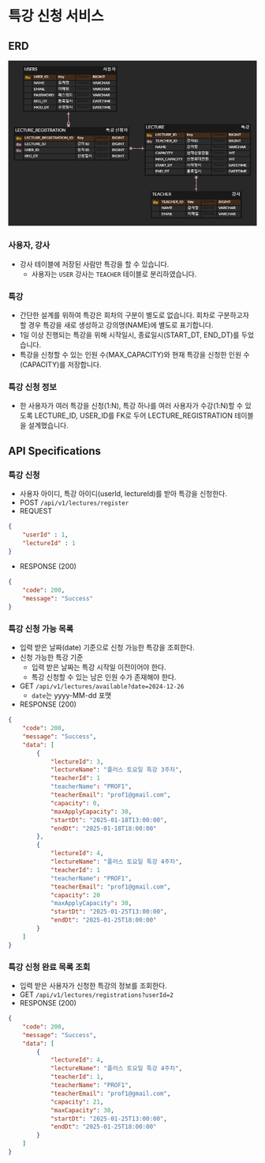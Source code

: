 # 특강 신청 서비스


## ERD
![ERD](./assets/erd.png)

### 사용자, 강사
- 강사 테이블에 저장된 사람만 특강을 할 수 있습니다.
	- 사용자는 `USER` 강사는 `TEACHER` 테이블로 분리하였습니다.

### 특강
- 간단한 설계를 위하여 특강은 회차의 구분이 별도로 없습니다. 회차로 구분하고자 할 경우 특강을 새로 생성하고 강의명(NAME)에 별도로 표기합니다.
- 1일 이상 진행되는 특강을 위해 시작일시, 종료일시(START_DT, END_DT)를 두었습니다.
- 특강을 신청할 수 있는 인원 수(MAX_CAPACITY)와 현재 특강을 신청한 인원 수(CAPACITY)를 저장합니다.

### 특강 신청 정보
- 한 사용자가 여러 특강을 신청(1:N), 특강 하나를 여러 사용자가 수강(1:N)할 수 있도록 LECTURE_ID, USER_ID를 FK로 두어 LECTURE_REGISTRATION 테이블을 설계했습니다.

## API Specifications
### 특강 신청
- 사용자 아이디, 특강 아이디(userId, lectureId)를 받아 특강을 신청한다.
- POST `/api/v1/lectures/register`
- REQUEST
```json
{
	"userId" : 1,
	"lectureId" : 1
}
```
- RESPONSE (200)
```json
{
    "code": 200,
    "message": "Success"
}
```

### 특강 신청 가능 목록
- 입력 받은 날짜(date) 기준으로 신청 가능한 특강을 조회한다.
- 신청 가능한 특강 기준
	- 입력 받은 날짜는 특강 시작일 이전이어야 한다.
	- 특강 신청할 수 있는 남은 인원 수가 존재해야 한다.
- GET `/api/v1/lectures/available?date=2024-12-26`
	- `date`는 yyyy-MM-dd 포맷
- RESPONSE (200)
```json
{
    "code": 200,
    "message": "Success",
    "data": [
        {
            "lectureId": 3,
            "lectureName": "플러스 토요일 특강 3주차",
            "teacherId": 1
            "teacherName": "PROF1",
            "teacherEmail": "prof1@gmail.com",
            "capacity": 0,
            "maxApplyCapacity": 30,
            "startDt": "2025-01-18T13:00:00",
            "endDt": "2025-01-18T18:00:00"
        },
        {
            "lectureId": 4,
            "lectureName": "플러스 토요일 특강 4주차",
            "teacherId": 1
            "teacherName": "PROF1",
            "teacherEmail": "prof1@gmail.com",
            "capacity": 20
            "maxApplyCapacity": 30,
            "startDt": "2025-01-25T13:00:00",
            "endDt": "2025-01-25T18:00:00"
        }
    ]
}
```
### 특강 신청 완료 목록 조회
- 입력 받은 사용자가 신청한 특강의 정보를 조회한다.
- GET `/api/v1/lectures/registrations?userId=2`
- RESPONSE (200)
```json
{
    "code": 200,
    "message": "Success",
    "data": [
        {
            "lectureId": 4,
            "lectureName": "플러스 토요일 특강 4주차",
            "teacherId": 1,
            "teacherName": "PROF1",
            "teacherEmail": "prof1@gmail.com",
            "capacity": 21,
            "maxCapacity": 30,
            "startDt": "2025-01-25T13:00:00",
            "endDt": "2025-01-25T18:00:00"
        }
    ]
}
```
